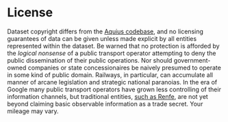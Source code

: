 # License

Dataset copyright differs from the [Aquius codebase](https://github.com/timhowgego/Aquius), and no licensing guarantees of data can be given unless made explicit by all entities represented within the dataset. Be warned that no protection is afforded by the _logical nonsense_ of a public transport operator attempting to deny the public dissemination of their public operations. Nor should government-owned companies or state concessionaires be naively presumed to operate in some kind of public domain. Railways, in particular, can accumulate all manner of arcane legislation and strategic national paranoias. In the era of Google many public transport operators have grown less controlling of their information channels, but traditional entities, [such as Renfe](https://www.elconfidencial.com/espana/madrid/2018-07-17/transparencia-retrasos-cercanias-madrid_1593408/), are not yet beyond claiming basic observable information as a trade secret. Your mileage may vary.